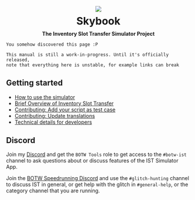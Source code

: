 <div style="display:flex;justify-content:center">
    <img src="/icon.svg" />
</div>
<h1 style="text-align:center;margin:0.3em">
    <span class="header">Skybook</span>
</h1>
<h4 style="text-align:center;margin:0.2em;color:var(--warning-border)">
    <span class="header">The Inventory Slot Transfer Simulator Project</span>
</h4>

```admonish danger
You somehow discovered this page :P

This manual is still a work-in-progress. Until it's officially released,
note that everything here is unstable, for example links can break
```

## Getting started
- [How to use the simulator](./user/index.md)
- [Brief Overview of Inventory Slot Transfer](./ist/index.md)
- [Contributing: Add your script as test case]()
- [Contributing: Update translations](./developer/contributing/translation.md)
- [Technical details for developers](./developer/index.md)

## Discord
Join my [Discord](https://discord.gg/xe2wHYrSgB)
and get the `BOTW Tools` role to get access to the `#botw-ist` channel to ask
questions about or discuss features of the IST Simulator App.

Join the [BOTW Speedrunning Discord](https://discord.gg/vjH24SpMhD) and use the `#glitch-hunting` channel
to discuss IST in general, or get help with the glitch in `#general-help`, or
the category channel that you are running.
